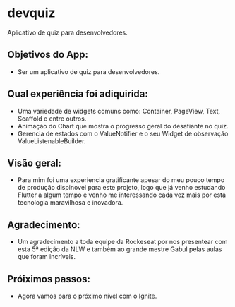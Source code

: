 # devquiz

Aplicativo de quiz para desenvolvedores.

## Objetivos do App:

- Ser um aplicativo de quiz para desenvolvedores.

## Qual experiência foi adiquirida:

- Uma variedade de widgets comuns como: Container, PageView, Text, Scaffold e entre outros.
- Animação do Chart que mostra o progresso geral do desafiante no quiz.
- Gerencia de estados com o ValueNotifier e o seu Widget de observação ValueListenableBuilder.

## Visão geral:
- Para mim foi uma experiencia gratificante apesar do meu pouco tempo de produção dispinovel para este projeto, logo que já venho estudando Flutter a algum tempo e venho me interessando cada vez mais por esta tecnologia maravilhosa e inovadora.

## Agradecimento:
- Um agradecimento a toda equipe da Rockeseat por nos presentear com esta 5ª edição da NLW e também ao grande mestre Gabul pelas aulas que foram incríveis.

## Próiximos passos:
- Agora vamos para o próximo nível com o Ignite.
